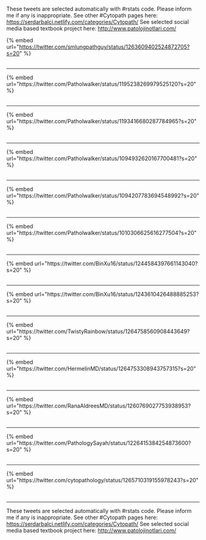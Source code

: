 

These tweets are selected automatically with #rstats code. Please inform me if any is inappropriate.
See other #Cytopath pages here: https://serdarbalci.netlify.com/categories/Cytopath/ 
See selected social media based textbook project here: http://www.patolojinotlari.com/

{% embed url="https://twitter.com/smlungpathguy/status/1263609402524872705?s=20" %}<br>
<br>
<hr>
{% embed url="https://twitter.com/Patholwalker/status/1195238269979525120?s=20" %}<br>
<br>
<hr>
{% embed url="https://twitter.com/Patholwalker/status/1193416680287784965?s=20" %}<br>
<br>
<hr>
{% embed url="https://twitter.com/Patholwalker/status/1094932620167700481?s=20" %}<br>
<br>
<hr>
{% embed url="https://twitter.com/Patholwalker/status/1094207783694548992?s=20" %}<br>
<br>
<hr>
{% embed url="https://twitter.com/Patholwalker/status/1010306625616277504?s=20" %}<br>
<br>
<hr>
{% embed url="https://twitter.com/BinXu16/status/1244584397661143040?s=20" %}<br>
<br>
<hr>
{% embed url="https://twitter.com/BinXu16/status/1243610426488885253?s=20" %}<br>
<br>
<hr>
{% embed url="https://twitter.com/TwistyRainbow/status/1264758560908443649?s=20" %}<br>
<br>
<hr>
{% embed url="https://twitter.com/HermelinMD/status/1264753308943757315?s=20" %}<br>
<br>
<hr>
{% embed url="https://twitter.com/RanaAldreesMD/status/1260769027753938953?s=20" %}<br>
<br>
<hr>
{% embed url="https://twitter.com/PathologySayah/status/1226415384254873600?s=20" %}<br>
<br>
<hr>
{% embed url="https://twitter.com/cytopathology/status/1265710319155978243?s=20" %}<br>
<br>
<hr>


These tweets are selected automatically with #rstats code. Please inform me if any is inappropriate.
See other #Cytopath pages here: https://serdarbalci.netlify.com/categories/Cytopath/ 
See selected social media based textbook project here: http://www.patolojinotlari.com/
